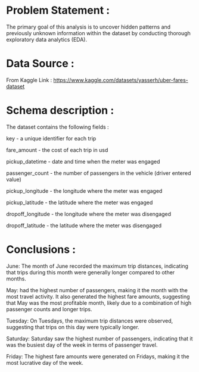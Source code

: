  # Problem Statement :
 The primary goal of this analysis is to uncover hidden patterns and previously unknown information within the dataset by conducting thorough exploratory data analytics 
 (EDA).
 
 # Data Source :
 From Kaggle 
 Link : https://www.kaggle.com/datasets/yasserh/uber-fares-dataset
 
 # Schema description :
 The dataset contains the following fields :
 
 key - a unique identifier for each trip
 
 fare_amount - the cost of each trip in usd
 
 pickup_datetime - date and time when the meter was engaged
 
 passenger_count - the number of passengers in the vehicle (driver entered value)
 
 pickup_longitude - the longitude where the meter was engaged
 
 pickup_latitude - the latitude where the meter was engaged
 
 dropoff_longitude - the longitude where the meter was disengaged
 
 dropoff_latitude - the latitude where the meter was disengaged

 # Conclusions :
 June: The month of June recorded the maximum trip distances, indicating that trips during this month were generally longer compared to other months. 
 
 May: had the highest number of passengers, making it the month with the most travel activity. It also generated the highest fare amounts, suggesting that May was 
 the most profitable month, likely due to a combination of high passenger counts and longer trips.

 Tuesday: On Tuesdays, the maximum trip distances were observed, suggesting that trips on this day were typically longer.

 Saturday: Saturday saw the highest number of passengers, indicating that it was the busiest day of the week in terms of passenger travel.

 Friday: The highest fare amounts were generated on Fridays, making it the most lucrative day of the week.
